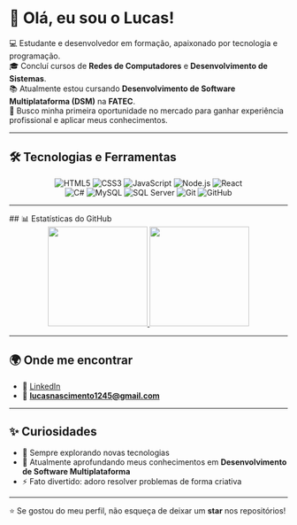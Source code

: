 # 👋 Olá, eu sou o Lucas!

💻 Estudante e desenvolvedor em formação, apaixonado por tecnologia e programação.  
🎓 Concluí cursos de **Redes de Computadores** e **Desenvolvimento de Sistemas**.  
📚 Atualmente estou cursando **Desenvolvimento de Software Multiplataforma (DSM)** na **FATEC**.  
🚀 Busco minha primeira oportunidade no mercado para ganhar experiência profissional e aplicar meus conhecimentos.  

---

## 🛠️ Tecnologias e Ferramentas
<div align="center">

![HTML5](https://img.shields.io/badge/HTML5-E34F26?style=for-the-badge&logo=html5&logoColor=white)
![CSS3](https://img.shields.io/badge/CSS3-1572B6?style=for-the-badge&logo=css3&logoColor=white)
![JavaScript](https://img.shields.io/badge/JavaScript-F7DF1E?style=for-the-badge&logo=javascript&logoColor=black)
![Node.js](https://img.shields.io/badge/Node.js-43853D?style=for-the-badge&logo=node.js&logoColor=white)
![React](https://img.shields.io/badge/React-20232A?style=for-the-badge&logo=react&logoColor=61DAFB)  
![C#](https://img.shields.io/badge/C%23-239120?style=for-the-badge&logo=c-sharp&logoColor=white)
![MySQL](https://img.shields.io/badge/MySQL-005C84?style=for-the-badge&logo=mysql&logoColor=white)
![SQL Server](https://img.shields.io/badge/SQL%20Server-CC2927?style=for-the-badge&logo=microsoft-sql-server&logoColor=white)
![Git](https://img.shields.io/badge/Git-F05033?style=for-the-badge&logo=git&logoColor=white)
![GitHub](https://img.shields.io/badge/GitHub-181717?style=for-the-badge&logo=github&logoColor=white)

</div>

---

</div>## 📊 Estatísticas do GitHub
<div align="center">

<a href="https://github.com/tirolasca">
  <img height="180em" src="https://github-readme-stats.vercel.app/api?username=tirolasca&show_icons=true&theme=dracula"/>
</a>

<a href="https://github.com/tirolasca">
  <img height="180em" src="https://github-readme-stats.vercel.app/api/top-langs/?username=tirolasca&layout=compact&theme=dracula"/>
</a>

</div>

---

## 🌍 Onde me encontrar
- 💼 [LinkedIn](https://www.linkedin.com/in/lucas-santostec/)  
- 📧 **lucasnascimento1245@gmail.com**  

---

## ✨ Curiosidades
- 🔭 Sempre explorando novas tecnologias  
- 🌱 Atualmente aprofundando meus conhecimentos em **Desenvolvimento de Software Multiplataforma**  
- ⚡ Fato divertido: adoro resolver problemas de forma criativa  

---

⭐ Se gostou do meu perfil, não esqueça de deixar um **star** nos repositórios!
